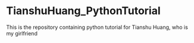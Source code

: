 # TianshuHuang_PythonTutorial
This is the repository containing python tutorial for Tianshu Huang, who is my girlfriend
